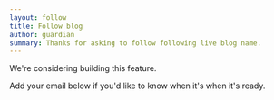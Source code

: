```yaml
---
layout: follow
title: Follow blog
author: guardian
summary: Thanks for asking to follow following live blog name.
---
```


<div id="live-blog-name"></div>

We're considering building this feature.

Add your email below if you'd like to know when it's when it's ready.
